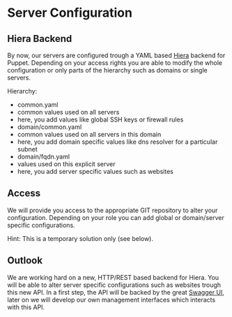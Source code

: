 # Server Configuration

## Hiera Backend

By now, our servers are configured trough a YAML based [Hiera](https://docs.puppetlabs.com/hiera/1/) backend for Puppet. Depending on your access rights you are able to modify the whole configuration or only parts of the hierarchy such as domains or single servers.

Hierarchy:

 * common.yaml
  * common values used on all servers
  * here, you add values like global SSH keys or firewall rules
 * domain/common.yaml
  * common values used on all servers in this domain
  * here, you add domain specific values like dns resolver for a particular subnet
 * domain/fqdn.yaml
  * values used on this explicit server
  * here, you add server specific values such as websites


## Access

We will provide you access to the appropriate GIT repository to alter your configuration. Depending on your role you can add global or domain/server specific configurations.

Hint: This is a temporary solution only (see below).


## Outlook

We are working hard on a new, HTTP/REST based backend for Hiera. You will be able to alter server specific configurations such as websites trough this new API. In a first step, the API will be backed by the great [Swagger UI](http://petstore.swagger.io/), later on we will develop our own management interfaces which interacts with this API.


